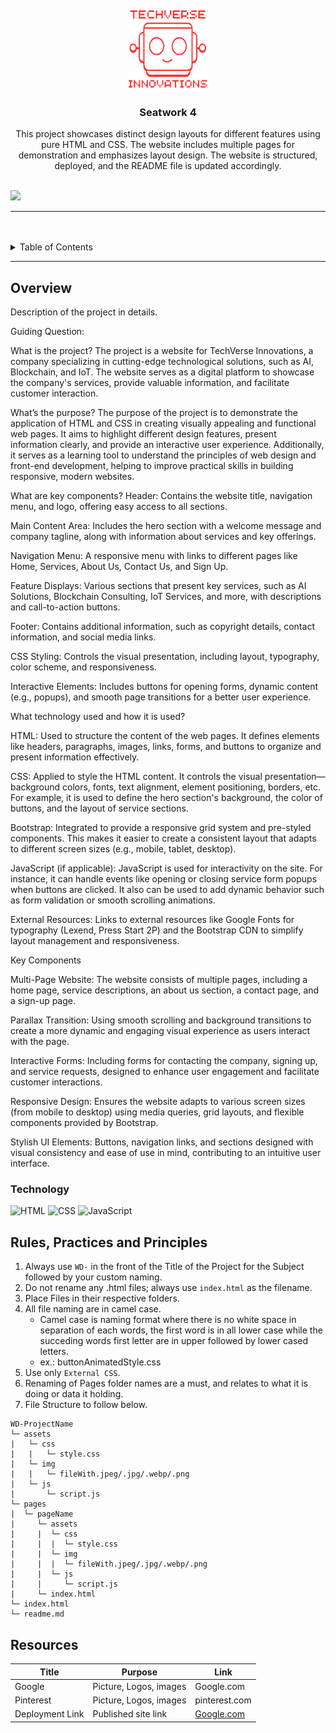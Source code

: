 <a name="readme-top">

<br/>

<br />
<div align="center">
  <a href="https://github.com/KaynUZI/">
  <!-- TODO: If you want to add logo or banner you can add it here -->
    <img src="/assets/img/logo_w_text.png" alt="Logo" width="130" height="130">
  </a>
<!-- TODO: Change Title to the name of the title of your Project -->
  <h3 align="center">Seatwork 4</h3>
</div>
<!-- TODO: Make a short description -->
<div align="center">
This project showcases distinct design layouts for different features using pure HTML and CSS. The website includes multiple pages for demonstration and emphasizes layout design. The website is structured, deployed, and the README file is updated accordingly.
</div>

<br />

<!-- TODO: Change the zyx-0314 into your github username  -->
<!-- TODO: Change the WD-Template-Project into the same name of your folder -->
![](https://visit-counter.vercel.app/counter.png?page=KaynUZI/WD-Seatwork-4)

---

<br />
<br />

<!-- TODO: If you want to add more layers for your readme -->
<details>
  <summary>Table of Contents</summary>
  <ol>
    <li>
      <a href="#overview">Overview</a>
      <ol>
        <li>
          <a href="#key-components">Key Components</a>
        </li>
        <li>
          <a href="#technology">Technology</a>
        </li>
      </ol>
    </li>
    <li>
      <a href="#rule,-practices-and-principles">Rules, Practices and Principles</a>
    </li>
    <li>
      <a href="#resources">Resources</a>
    </li>
  </ol>
</details>

---

## Overview

<!-- TODO: To be changed -->
<!-- The following are just sample -->
Description of the project in details.

Guiding Question:

What is the project?
The project is a website for TechVerse Innovations, a company specializing in cutting-edge technological solutions, such as AI, Blockchain, and IoT. The website serves as a digital platform to showcase the company's services, provide valuable information, and facilitate customer interaction.

What’s the purpose?
The purpose of the project is to demonstrate the application of HTML and CSS in creating visually appealing and functional web pages. It aims to highlight different design features, present information clearly, and provide an interactive user experience. Additionally, it serves as a learning tool to understand the principles of web design and front-end development, helping to improve practical skills in building responsive, modern websites.

What are key components?
Header: Contains the website title, navigation menu, and logo, offering easy access to all sections.

Main Content Area: Includes the hero section with a welcome message and company tagline, along with information about services and key offerings.

Navigation Menu: A responsive menu with links to different pages like Home, Services, About Us, Contact Us, and Sign Up.

Feature Displays: Various sections that present key services, such as AI Solutions, Blockchain Consulting, IoT Services, and more, with descriptions and call-to-action buttons.

Footer: Contains additional information, such as copyright details, contact information, and social media links.

CSS Styling: Controls the visual presentation, including layout, typography, color scheme, and responsiveness.

Interactive Elements: Includes buttons for opening forms, dynamic content (e.g., popups), and smooth page transitions for a better user experience.

What technology used and how it is used?

HTML: Used to structure the content of the web pages. It defines elements like headers, paragraphs, images, links, forms, and buttons to organize and present information effectively.

CSS: Applied to style the HTML content. It controls the visual presentation—background colors, fonts, text alignment, element positioning, borders, etc. For example, it is used to define the hero section's background, the color of buttons, and the layout of service sections.

Bootstrap: Integrated to provide a responsive grid system and pre-styled components. This makes it easier to create a consistent layout that adapts to different screen sizes (e.g., mobile, tablet, desktop).

JavaScript (if applicable): JavaScript is used for interactivity on the site. For instance, it can handle events like opening or closing service form popups when buttons are clicked. It also can be used to add dynamic behavior such as form validation or smooth scrolling animations.

External Resources: Links to external resources like Google Fonts for typography (Lexend, Press Start 2P) and the Bootstrap CDN to simplify layout management and responsiveness.

Key Components

Multi-Page Website: The website consists of multiple pages, including a home page, service descriptions, an about us section, a contact page, and a sign-up page.

Parallax Transition: Using smooth scrolling and background transitions to create a more dynamic and engaging visual experience as users interact with the page.

Interactive Forms: Including forms for contacting the company, signing up, and service requests, designed to enhance user engagement and facilitate customer interactions.

Responsive Design: Ensures the website adapts to various screen sizes (from mobile to desktop) using media queries, grid layouts, and flexible components provided by Bootstrap.

Stylish UI Elements: Buttons, navigation links, and sections designed with visual consistency and ease of use in mind, contributing to an intuitive user interface.

### Technology
<!-- TODO: List of Technology Used -->
![HTML](https://img.shields.io/badge/HTML-E34F26?style=for-the-badge&logo=html5&logoColor=white)
![CSS](https://img.shields.io/badge/CSS-1572B6?style=for-the-badge&logo=css3&logoColor=white)
![JavaScript](https://img.shields.io/badge/JavaScript-F7DF1E?style=for-the-badge&logo=javascript&logoColor=white)

## Rules, Practices and Principles
1. Always use `WD-` in the front of the Title of the Project for the Subject followed by your custom naming.
2. Do not rename any .html files; always use `index.html` as the filename.
3. Place Files in their respective folders.
4. All file naming are in camel case.
   - Camel case is naming format where there is no white space in separation of each words, the first word is in all lower case while the succeding words first letter are in upper followed by lower cased letters.
   - ex.: buttonAnimatedStyle.css
5. Use only `External CSS`.
6. Renaming of Pages folder names are a must, and relates to what it is doing or data it holding.
7. File Structure to follow below.

```
WD-ProjectName
└─ assets
|   └─ css
|   |   └─ style.css
|   └─ img
|   |   └─ fileWith.jpeg/.jpg/.webp/.png
|   └─ js
|       └─ script.js
└─ pages
|  └─ pageName
|     └─ assets
|     |  └─ css
|     |  |  └─ style.css
|     |  └─ img
|     |  |  └─ fileWith.jpeg/.jpg/.webp/.png
|     |  └─ js
|     |     └─ script.js
|     └─ index.html
└─ index.html
└─ readme.md
```

## Resources

<!-- TODO: Add References -->
| Title | Purpose | Link |
|-|-|-|
| Google | Picture, Logos, images | Google.com |
| Pinterest | Picture, Logos, images | pinterest.com |
| Deployment Link | Published site link | [Google.com](https://eadwardandrei.github.io/WD-InnovaTech-Activity1/) |
